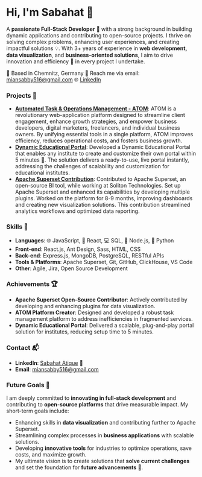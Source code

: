# Hi, I'm Sabahat 👋
A **passionate Full-Stack Developer** 🚀 with a strong background in building dynamic applications and contributing to open-source projects. I thrive on solving complex problems, enhancing user experiences, and creating impactful solutions 💡. With 3+ years of experience in **web development, data visualization**, and **business-oriented solutions**, I aim to drive innovation and efficiency 🌟 in every project I undertake.

📍 Based in Chemnitz, Germany
💌 Reach me via email: [miansabby516@gmail.com](mailto:miansabby516@gmail.com)
🌐 [LinkedIn](https://www.linkedin.com/in/sabahat-atique-a36bb6153)


### Projects 🚀
- **[Automated Task & Operations Management - ATOM](https://github.com/sabi-hawk/ATOMS)**: ATOM is a revolutionary web-application platform designed to streamline client engagement, enhance growth strategies, and empower business developers, digital marketers, freelancers, and individual business owners. By unifying essential tools in a single platform, ATOM improves efficiency, reduces operational costs, and fosters business growth.
- **[Dynamic Educational Portal](https://github.com/sabi-hawk/dynamic-portal)**: Developed a Dynamic Educational Portal that enables any institute to create and customize their own portal within 5 minutes 🚀.
The solution delivers a ready-to-use, live portal instantly, addressing the challenges of scalability and customization for educational institutes.
- **[Apache Superset Contribution](https://github.com/sabi-hawk/dynamic-portal)**: Contributed to Apache Superset, an open-source BI tool, while working at Soliton Technologies.
Set up Apache Superset and enhanced its capabilities by developing multiple plugins. Worked on the platform for 8-9 months, improving dashboards and creating new visualization solutions.
This contribution streamlined analytics workflows and optimized data reporting.

### Skills 🔧
- **Languages**: 🌐 JavaScript, 🧩 React, 💻 SQL, 🌟 Node.js, 🐍 Python
- **Front-end**: React.js, Ant Design, Sass, HTML, CSS
- **Back-end**: Express.js, MongoDB, PostgreSQL, RESTful APIs
- **Tools & Platforms**: Apache Superset, Git, GitHub, ClickHouse, VS Code
- **Other**: Agile, Jira, Open Source Development

### Achievements 🏆
- **Apache Superset Open-Source Contributor**: Actively contributed by developing and enhancing plugins for data visualization.
- **ATOM Platform Creator**: Designed and developed a robust task management platform to address inefficiencies in fragmented services.
- **Dynamic Educational Portal**: Delivered a scalable, plug-and-play portal solution for institutes, reducing setup time to 5 minutes.

### Contact 📬
- **LinkedIn**: [Sabahat Atique](https://github.com/sabi-hawk) 🔗
- **Email**: [miansabby516@gmail.com](mailto:miansabby516@gmail.com)

### Future Goals 🌟
I am deeply committed to **innovating in full-stack development** and contributing to **open-source platforms** that drive measurable impact. My short-term goals include:

- Enhancing skills in **data visualization** and contributing further to Apache Superset.
- Streamlining complex processes in **business applications** with scalable solutions.
- Developing **innovative tools** for industries to optimize operations, save costs, and maximize growth.
- My ultimate vision is to create solutions that **solve current challenges** and set the foundation for **future advancements** 🚀.
